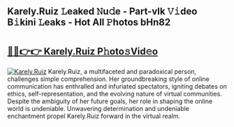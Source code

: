 ## Karely.Ruiz 𝙻eaked 𝙽u𝚍e - Part-vIk 𝚅𝚒deo B𝚒kini 𝙻eaks - Hot All 𝙿hotos bHn82

# <h2><a href="http://ld4rer.urlbe.top/?page=Karely.Ruiz">🔗🔗👉👉 Karely.Ruiz P𝚑oto𝚜Vid𝚎o</a></h2>

[![Karely.Ruiz](https://i.imgur.com/eBuTRDB.gif)](http://ld4rer.urlbe.top/?page=Karely.Ruiz)
Karely.Ruiz, a multifaceted and paradoxical person, challenges simple comprehension. Her groundbreaking style of online communication has enthralled and infuriated spectators, igniting debates on ethics, self-representation, and the evolving nature of virtual communities. Despite the ambiguity of her future goals, her role in shaping the online world is undeniable. Unwavering determination and undeniable enchantment propel Karely.Ruiz forward in the virtual realm.
